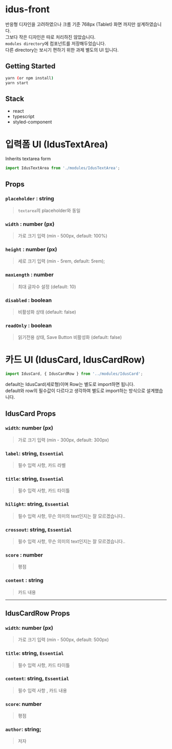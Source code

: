 # idus-front

반응형 디자인을 고려하였으나 크롬 기준 768px (Tablet) 화면 까지만 설계하였습니다.
\
그보다 작은 디자인은 따로 처리하진 않았습니다.\
`modules directory`에 컴포넌트를 저장해두었습니다.\
다른 directory는 보시기 편하기 위한 과제 별도의 UI 입니다.

## Getting Started

```sh
yarn (or npm install)
yarn start
```

## Stack

- react
- typescript
- styled-component

# 입력폼 UI (IdusTextArea)

Inherits textarea form

```js
import IdusTextArea from './modules/IdusTextArea';
```

## Props

### `placeholder` : string

> `textarea`의 placeholder와 동일

### `width` : number (px)

> 가로 크기 입력 (min - 500px, default: 100%)

### `height` : number (px)

> 세로 크기 입력 (min - 5rem, default: 5rem);

### `maxLength` : number

> 최대 글자수 설정 (default: 10)

### `disabled` : boolean

> 비활성화 상태 (default: false)

### `readOnly` : boolean

> 읽기전용 상태, Save Button 비활성화 (default: false)

# 카드 UI (IdusCard, IdusCardRow)

```js
import IdusCard, { IdusCardRow } from '../modules/IdusCard';
```

default는 IdusCard(세로형)이며 Row는 별도로 import하면 됩니다.\
default와 row의 필수값이 다르다고 생각하여 별도로 import하는 방식으로 설계했습니다.

## IdusCard Props

### `width`: number (px)

> 가로 크기 입력 (min - 300px, default: 300px)

### `label`: string, `Essential`

> 필수 입력 사항, 카드 라벨

### `title`: string, `Essential`

> 필수 입력 사항, 카드 타이틀

### `hilight`: string, `Essential`

> 필수 입력 사항, 무슨 의미의 text인지는 잘 모르겠습니다..

### `crossout`: string, `Essential`

> 필수 입력 사항, 무슨 의미의 text인지는 잘 모르겠습니다..

### `score` : number

> 평점

### `content` : string

> 카드 내용

---

## IdusCardRow Props

### `width`: number (px)

> 가로 크기 입력 (min - 500px, default: 500px)

### `title`: string, `Essential`

> 필수 입력 사항, 카드 타이틀

### `content`: string, `Essential`

> 필수 입력 사항 , 카드 내용

### `score`: number

> 평점

### `author`: string;

> 저자
